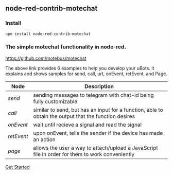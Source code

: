 ##  node-red-contrib-motechat

### Install

```bash
npm install node-red-contrib-motechat
```


### The simple motechat functionality in node-red.

 <https://github.com/motebus/motechat>

The above link provides 6 examples to help you develop your uBots.
It explains and shows samples for send, call, urt, onEvent, retEvent, and Page.

Node| Description | 
--- | --- | 
*send* | sending messages to telegram with chat-id being fully customizable |
*call* | similar to send, but has an input for a function, able to obtain the output that the function desires |
*onEvent* | wait until recieve a signal and read the signal |
*retEvent* | upon onEvent, tells the sender if the device has made an action |
*page* | allows the user a way to attach/upload a JavaScript file in order for them to work conveniently |

[Get Started](docs/how-to-run.md)

